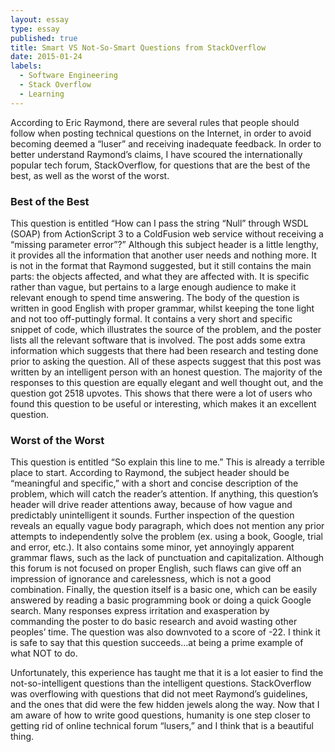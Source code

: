 ```yaml
---
layout: essay
type: essay
published: true
title: Smart VS Not-So-Smart Questions from StackOverflow
date: 2015-01-24
labels:
  - Software Engineering
  - Stack Overflow
  - Learning
---
```

According to Eric Raymond, there are several rules that people should follow when posting technical questions on the Internet, in order to avoid becoming deemed a “luser” and receiving inadequate feedback. In order to better understand Raymond’s claims, I have scoured the internationally popular tech forum, StackOverflow, for questions that are the best of the best, as well as the worst of the worst.

### Best of the Best

This question is entitled “How can I pass the string “Null” through WSDL (SOAP) from ActionScript 3 to a ColdFusion web service without receiving a “missing parameter error”?” Although this subject header is a little lengthy, it provides all the information that another user needs and nothing more. It is not in the format that Raymond suggested, but it still contains the main parts: the objects affected, and what they are affected with. It is specific rather than vague, but pertains to a large enough audience to make it relevant enough to spend time answering. The body of the question is written in good English with proper grammar, whilst keeping the tone light and not too off-puttingly formal. It contains a very short and specific snippet of code, which illustrates the source of the problem, and the poster lists all the relevant software that is involved. The post adds some extra information which suggests that there had been research and testing done prior to asking the question. All of these aspects suggest that this post was written by an intelligent person with an honest question. The majority of the responses to this question are equally elegant and well thought out, and the question got 2518 upvotes. This shows that there were a lot of users who found this question to be useful or interesting, which makes it an excellent question.

### Worst of the Worst

This question is entitled “So explain this line to me.” This is already a terrible place to start. According to Raymond, the subject header should be “meaningful and specific,” with a short and concise description of the problem, which will catch the reader’s attention. If anything, this question’s header will drive reader attentions away, because of how vague and predictably unintelligent it sounds. Further inspection of the question reveals an equally vague body paragraph, which does not mention any prior attempts to independently solve the problem (ex. using a book, Google, trial and error, etc.). It also contains some minor, yet annoyingly apparent grammar flaws, such as the lack of punctuation and capitalization. Although this forum is not focused on proper English, such flaws can give off an impression of ignorance and carelessness, which is not a good combination. Finally, the question itself is a basic one, which can be easily answered by reading a basic programming book or doing a quick Google search. Many responses express irritation and exasperation by commanding the poster to do basic research and avoid wasting other peoples’ time. The question was also downvoted to a score of -22. I think it is safe to say that this question succeeds…at being a prime example of what NOT to do.

Unfortunately, this experience has taught me that it is a lot easier to find the not-so-intelligent questions than the intelligent questions. StackOverflow was overflowing with questions that did not meet Raymond’s guidelines, and the ones that did were the few hidden jewels along the way. Now that I am aware of how to write good questions, humanity is one step closer to getting rid of online technical forum “lusers,” and I think that is a beautiful thing.

